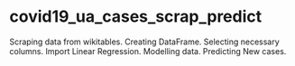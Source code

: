 # covid19_ua_cases_scrap_predict
Scraping data from wikitables.
Creating DataFrame. Selecting necessary columns.
Import Linear Regression. Modelling data.
Predicting New cases.
